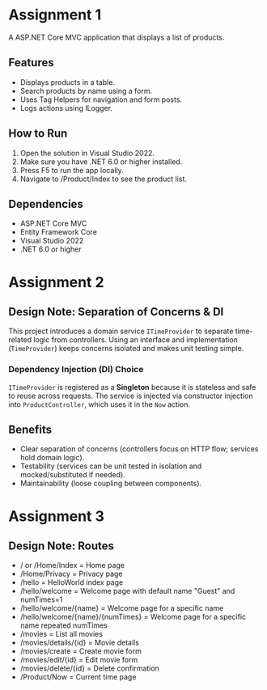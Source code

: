 # Assignment 1

A ASP.NET Core MVC application that displays a list of products.

## Features
- Displays products in a table.
- Search products by name using a form.
- Uses Tag Helpers for navigation and form posts.
- Logs actions using ILogger.

## How to Run
1. Open the solution in Visual Studio 2022.
2. Make sure you have .NET 6.0 or higher installed.
3. Press F5 to run the app locally.
4. Navigate to /Product/Index to see the product list.

## Dependencies
- ASP.NET Core MVC
- Entity Framework Core
- Visual Studio 2022
- .NET 6.0 or higher

# Assignment 2 

## Design Note: Separation of Concerns & DI

This project introduces a domain service `ITimeProvider` to separate time-related logic from controllers. 
Using an interface and implementation (`TimeProvider`) keeps concerns isolated and makes unit testing simple.

### Dependency Injection (DI) Choice
`ITimeProvider` is registered as a **Singleton** because it is stateless and safe to reuse across requests.
The service is injected via constructor injection into `ProductController`, which uses it in the `Now` action.

## Benefits
- Clear separation of concerns (controllers focus on HTTP flow; services hold domain logic).
- Testability (services can be unit tested in isolation and mocked/substituted if needed).
- Maintainability (loose coupling between components).

# Assignment 3

## Design Note: Routes

- / or /Home/Index = Home page
- /Home/Privacy = Privacy page
- /hello = HelloWorld index page
- /hello/welcome = Welcome page with default name "Guest" and numTimes=1
- /hello/welcome/{name} = Welcome page for a specific name
- /hello/welcome/{name}/{numTimes} = Welcome page for a specific name repeated numTimes
- /movies = List all movies
- /movies/details/{id} = Movie details
- /movies/create = Create movie form
- /movies/edit/{id} = Edit movie form
- /movies/delete/{id} = Delete confirmation
- /Product/Now = Current time page